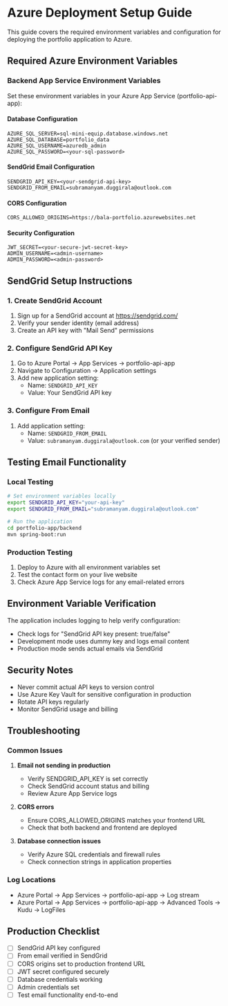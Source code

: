 # Azure Deployment Setup Guide

This guide covers the required environment variables and configuration for deploying the portfolio application to Azure.

## Required Azure Environment Variables

### Backend App Service Environment Variables

Set these environment variables in your Azure App Service (portfolio-api-app):

#### Database Configuration
```
AZURE_SQL_SERVER=sql-mini-equip.database.windows.net
AZURE_SQL_DATABASE=portfolio_data
AZURE_SQL_USERNAME=azuredb_admin
AZURE_SQL_PASSWORD=<your-sql-password>
```

#### SendGrid Email Configuration
```
SENDGRID_API_KEY=<your-sendgrid-api-key>
SENDGRID_FROM_EMAIL=subramanyam.duggirala@outlook.com
```

#### CORS Configuration
```
CORS_ALLOWED_ORIGINS=https://bala-portfolio.azurewebsites.net
```

#### Security Configuration
```
JWT_SECRET=<your-secure-jwt-secret-key>
ADMIN_USERNAME=<admin-username>
ADMIN_PASSWORD=<admin-password>
```

## SendGrid Setup Instructions

### 1. Create SendGrid Account
1. Sign up for a SendGrid account at https://sendgrid.com/
2. Verify your sender identity (email address)
3. Create an API key with "Mail Send" permissions

### 2. Configure SendGrid API Key
1. Go to Azure Portal → App Services → portfolio-api-app
2. Navigate to Configuration → Application settings
3. Add new application setting:
   - Name: `SENDGRID_API_KEY`
   - Value: Your SendGrid API key

### 3. Configure From Email
1. Add application setting:
   - Name: `SENDGRID_FROM_EMAIL`
   - Value: `subramanyam.duggirala@outlook.com` (or your verified sender)

## Testing Email Functionality

### Local Testing
```bash
# Set environment variables locally
export SENDGRID_API_KEY="your-api-key"
export SENDGRID_FROM_EMAIL="subramanyam.duggirala@outlook.com"

# Run the application
cd portfolio-app/backend
mvn spring-boot:run
```

### Production Testing
1. Deploy to Azure with all environment variables set
2. Test the contact form on your live website
3. Check Azure App Service logs for any email-related errors

## Environment Variable Verification

The application includes logging to help verify configuration:

- Check logs for "SendGrid API key present: true/false"
- Development mode uses dummy key and logs email content
- Production mode sends actual emails via SendGrid

## Security Notes

- Never commit actual API keys to version control
- Use Azure Key Vault for sensitive configuration in production
- Rotate API keys regularly
- Monitor SendGrid usage and billing

## Troubleshooting

### Common Issues

1. **Email not sending in production**
   - Verify SENDGRID_API_KEY is set correctly
   - Check SendGrid account status and billing
   - Review Azure App Service logs

2. **CORS errors**
   - Ensure CORS_ALLOWED_ORIGINS matches your frontend URL
   - Check that both backend and frontend are deployed

3. **Database connection issues**
   - Verify Azure SQL credentials and firewall rules
   - Check connection strings in application properties

### Log Locations
- Azure Portal → App Services → portfolio-api-app → Log stream
- Azure Portal → App Services → portfolio-api-app → Advanced Tools → Kudu → LogFiles

## Production Checklist

- [ ] SendGrid API key configured
- [ ] From email verified in SendGrid
- [ ] CORS origins set to production frontend URL
- [ ] JWT secret configured securely
- [ ] Database credentials working
- [ ] Admin credentials set
- [ ] Test email functionality end-to-end 